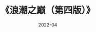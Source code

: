 ---
title: 《浪潮之巅（第四版）》
page: readings
score: 5
comment: 每一个做互联网的人都应该去读一下这本书。互联网不止有技术，还有文化、商业和竞争。
date: 2022-04
douban: https://book.douban.com/subject/6709783/
tags: 
- 其他
---
